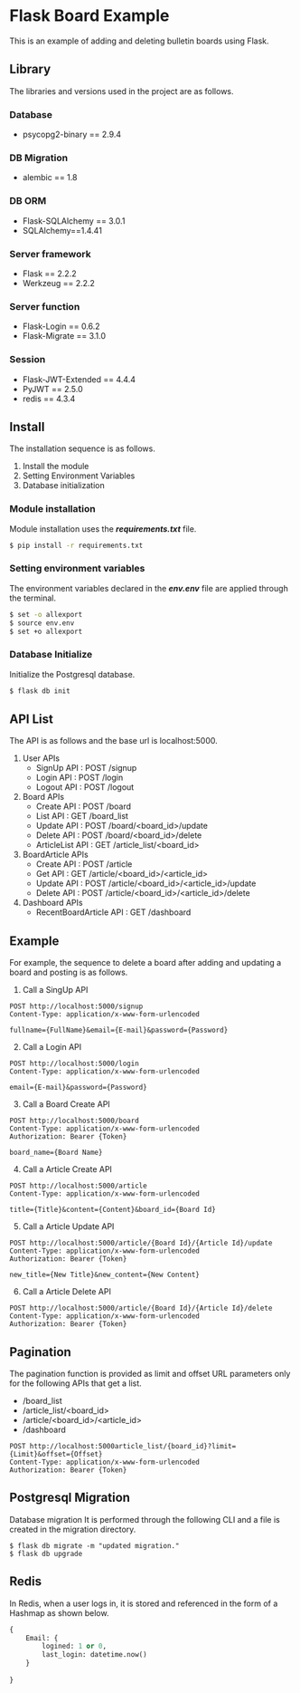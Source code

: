 # Flask Board Example

This is an example of adding and deleting bulletin boards using Flask.

## Library

The libraries and versions used in the project are as follows.

### Database
- psycopg2-binary == 2.9.4
### DB Migration
- alembic == 1.8
### DB ORM
- Flask-SQLAlchemy == 3.0.1
- SQLAlchemy==1.4.41
### Server framework
- Flask == 2.2.2
- Werkzeug == 2.2.2
### Server function
- Flask-Login == 0.6.2
- Flask-Migrate == 3.1.0
### Session
- Flask-JWT-Extended == 4.4.4
- PyJWT == 2.5.0
- redis == 4.3.4

## Install
The installation sequence is as follows.
1. Install the module
2. Setting Environment Variables
3. Database initialization

### Module installation
Module installation uses the ***requirements.txt*** file.
```sh
$ pip install -r requirements.txt 
```

### Setting environment variables
The environment variables declared in the ***env.env*** file are applied through the terminal.
```sh
$ set -o allexport
$ source env.env
$ set +o allexport
```

### Database Initialize
Initialize the Postgresql database.
```sh
$ flask db init 
```

## API List
The API is as follows and the base url is localhost:5000.
1. User APIs
   - SignUp API : POST /signup
   - Login API : POST /login
   - Logout API : POST /logout
2. Board APIs 
   - Create API : POST /board
   - List API : GET /board_list
   - Update API : POST /board/<board_id>/update
   - Delete API : POST /board/<board_id>/delete
   - ArticleList API : GET /article_list/<board_id>
3. BoardArticle APIs
   - Create API : POST /article
   - Get API : GET /article/<board_id>/<article_id>
   - Update API : POST /article/<board_id>/<article_id>/update
   - Delete API : POST /article/<board_id>/<article_id>/delete
4. Dashboard APIs
   - RecentBoardArticle API : GET /dashboard

## Example
For example, the sequence to delete a board after adding and updating a board and posting is as follows.

1. Call a SingUp API
```http request
POST http://localhost:5000/signup
Content-Type: application/x-www-form-urlencoded

fullname={FullName}&email={E-mail}&password={Password}
```
2. Call a Login API
```http request
POST http://localhost:5000/login
Content-Type: application/x-www-form-urlencoded

email={E-mail}&password={Password}
```
3.  Call a Board Create API
```http request
POST http://localhost:5000/board
Content-Type: application/x-www-form-urlencoded
Authorization: Bearer {Token}

board_name={Board Name}
```
4. Call a Article Create API
```http request
POST http://localhost:5000/article
Content-Type: application/x-www-form-urlencoded

title={Title}&content={Content}&board_id={Board Id}
```
5. Call a Article Update API
```http request
POST http://localhost:5000/article/{Board Id}/{Article Id}/update
Content-Type: application/x-www-form-urlencoded
Authorization: Bearer {Token}

new_title={New Title}&new_content={New Content}
```
6. Call a Article Delete API
```http request
POST http://localhost:5000/article/{Board Id}/{Article Id}/delete
Content-Type: application/x-www-form-urlencoded
Authorization: Bearer {Token}
```

## Pagination

The pagination function is provided as limit and offset URL parameters only for the following APIs that get a list.

- /board_list
- /article_list/<board_id>
- /article/<board_id>/<article_id>
- /dashboard

```http request
POST http://localhost:5000article_list/{board_id}?limit={Limit}&offset={Offset}
Content-Type: application/x-www-form-urlencoded
Authorization: Bearer {Token}
```

## Postgresql Migration

Database migration It is performed through the following CLI and a file is created in the migration directory.
```shell
$ flask db migrate -m "updated migration."
$ flask db upgrade
```

## Redis

In Redis, when a user logs in, it is stored and referenced in the form of a Hashmap as shown below.
```python
{
    Email: {
        logined: 1 or 0,
        last_login: datetime.now()
    }
        
}
```
